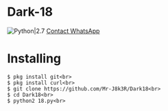 # Dark-18
![Python|2.7](https://img.shields.io/badge/Python-2.7-blue.svg)
[Contact WhatsApp](https://wa.me/6282322405139)

# Installing

```
$ pkg install git<br>
$ pkg install curl<br>
$ git clone https://github.com/Mr-J8k3R/Dark18<br>
$ cd Dark18<br>
$ python2 18.py<br>
```
